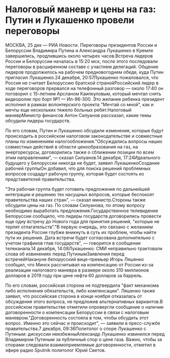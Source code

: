 Налоговый маневр и цены на газ: Путин и Лукашенко провели переговоры
====================================================================



<div> МОСКВА, 25 дек — РИА Новости. Переговоры президентов России и Белоруссии Владимира Путина и Александра Лукашенко в Кремле завершились, продлившись около четырех часов.Встреча лидеров России и Белоруссии началась в 15:20 мск, после этого последовали переговоры в расширенном составе с участием делегаций. Общение лидеров продолжилось на рабочем предновогоднем обеде, куда Путин пригласил Лукашенко.24 декабря, 20:57Лукашенко пожаловался, что Россия не считает Белоруссию братской странойРоссийский лидер в ходе переговоров прервался на телефонный разговор — около 17:40 он поговорил с 15-летним Арсланом Каипкуловым, который мечтал снять видеоролик про борт №1 — Ил-96-300. Это желание ребенка президент исполнил в рамках волонтерского проекта "Мечтай со мной", как и мечты еще нескольких тяжело больных ребят.Налоговый маневрМинистр финансов Антон Силуанов рассказал, какие темы обсудили лидеры государств.

По его словам, Путин и Лукашенко обсудили изменения, которые будут происходить в российском налоговом законодательстве и совместные планы по изменениям налогообложения."Обсуждались вопросы наших совместных действий в области ценообразования на газ, на энергоресурсы, договорились также о сближении позиции по всем этим направлениям", — сказал Силуанов.14 декабря, 17:24Идеального будущего у Белоруссии никогда не будет, заявил ЛукашенкоСоздание рабочей группыОн добавил, что для поиска решений проблемных вопросов создадут рабочую группу, которая будет состоять из представителей правительства.

"Эта рабочая группа будет готовить предложения по дальнейшей интеграции и решению тех насущных вопросов, которые беспокоят правительства наших стран", — сказал министр.Стороны также обсудили цены на газ. По словам Силуанова, по этому вопросу необходимо выработать предложения.Государственное телевидение Белоруссии сообщило, что лидеры государств договорились провести еще одну встречу до Нового года для принятия решений, "которые не терпят отлагательств"."В первую очередь, это связано с желанием президента России глубже вникнуть в суть их проблем, чтобы найти пути их решения. Дата встречи будет согласована дополнительно с учетом графиков глав государств", — говорится в сообщении телеканала.14 декабря, 14:08Лукашенко: СМИ неправильно трактовали слова об извинениях перед ПутинымЗаявления перед встречейНакануне белорусский вице-премьер Игорь Ляшенко сообщил, что Минск рассчитывал на компенсацию от России из-за реализации налогового маневра в размере около 310 миллионов долларов в 2019 году при цене нефти 60 долларов за баррель.

По его словам, российская сторона не подтвердила "факт механизма либо исполнения обязательств, либо компенсации". Ляшенко также заявил, что российская сторона в конце ноября отказалась от обсуждения этого вопроса, не предложив альтернативных вариантов.В российском правительстве отметили опровергли сообщение о наличии договоренности о компенсации Белоруссии в связи с налоговым маневром."Договоренность состояла в том, чтобы обсудить этот вопрос. Именно это сейчас и происходит", — заявили в пресс-службе правительства.7 декабря, 09:36Политолог о споре Лукашенко с Путиным: дискуссии неизбежныАлександр Лукашенко извинился перед Владимиром Путиным за публичный спор о цене газа. Важно, чтобы за спорами следовали взаимоприемлемые договоренности, отметил в эфире радио Sputnik политолог Юрий Светов.</div>